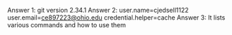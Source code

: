 Answer 1: git version 2.34.1
Answer 2:   user.name=cjedsell1122
            user.email=ce897223@ohio.edu
            credential.helper=cache
Answer 3: It lists various commands and how to use them